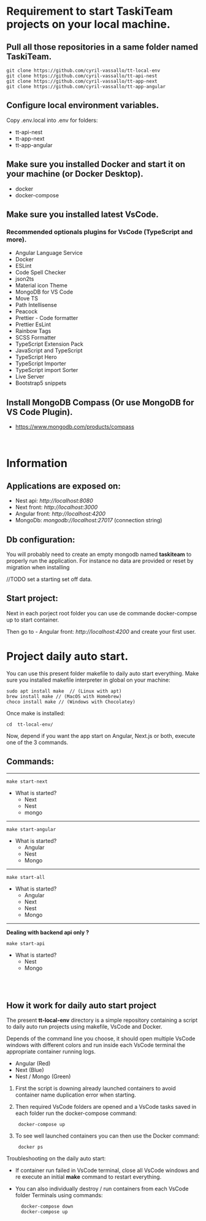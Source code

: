 # Requirement to start TaskiTeam projects on your local machine.

## Pull all those repositories in a same folder named **TaskiTeam**.
    git clone https://github.com/cyril-vassallo/tt-local-env
    git clone https://github.com/cyril-vassallo/tt-api-nest
    git clone https://github.com/cyril-vassallo/tt-app-next
    git clone https://github.com/cyril-vassallo/tt-app-angular

## Configure local environment variables.
Copy .env.local into .env for folders:
- tt-api-nest
- tt-app-next
- tt-app-angular

## Make sure you installed Docker and start it on your machine (or Docker Desktop).
- docker
- docker-compose

## Make sure you installed latest VsCode.
### Recommended optionals plugins for VsCode (TypeScript and more).
- Angular Language Service
- Docker
- ESLint
- Code Spell Checker
- json2ts
- Material icon Theme
- MongoDB for VS Code
- Move TS
- Path Intellisense
- Peacock
- Prettier - Code formatter
- Prettier EsLint
- Rainbow Tags
- SCSS Formatter
- TypeScript Extension Pack
- JavaScript and TypeScript
- TypeScript Hero
- TypeScript Importer
- TypeScript import Sorter
- Live Server
- Bootstrap5 snippets 


## Install MongoDB Compass (Or use MongoDB for VS Code Plugin).
- https://www.mongodb.com/products/compass 

<br>

# Information

## Applications are exposed on:
- Nest api: *http://localhost:8080*
- Next front: *http://localhost:3000*
- Angular front: *http://localhost:4200*
- MongoDb: *mongodb://localhost:27017* (connection string)

## Db configuration:
You will probably need to create an empty mongodb named **taskiteam** to properly run the application. For instance no data are provided or reset by migration when installing

//TODO set a starting set off data.


## Start project:
 Next in each porject root folder you can use de commande docker-compse up to start container.
 
 Then go to - Angular front: *http://localhost:4200* and create your first user.



# Project daily auto start.

You can use this present folder makefile to daily auto start everything. Make sure you installed makefile interpreter in global on your machine:

    sudo apt install make  // (Linux with apt)
    brew install make // (MacOS with Homebrew)
    choco install make // (Windows with Chocolatey)

Once make is installed:

    cd  tt-local-env/

Now, depend if you want the app start on Angular, Next.js or both, execute one of the 3 commands.

## Commands:

---
    make start-next
- What is started?
    - Next
    - Nest
    - mongo
---
    make start-angular
- What is started?
    - Angular
    - Nest
    - Mongo
---	
    make start-all 
- What is started?
    - Angular
    - Next
    - Nest
    - Mongo

---

**Dealing with backend api only ?**

    make start-api
- What is started?
    - Nest
    - Mongo

<br/>
<br/>



## How it work for daily auto start project

The present **tt-local-env** directory is a simple repository containing a script to daily auto run projects using makefile, VsCode and Docker.

Depends of the command line you choose, it should open multiple VsCode windows with different colors and run inside each VsCode terminal the appropriate container running logs.
- Angular (Red)
- Next (Blue)
- Nest / Mongo (Green)

1) First the script is downing already launched containers to avoid container name duplication error when starting.

2) Then required VsCode folders are opened and a VsCode tasks saved in each folder run the docker-compose command:

        docker-compose up

3) To see well launched containers you can then use the Docker command:

        docker ps

Troubleshooting on the daily auto start:

- If container run failed in VsCode terminal, close all VsCode windows and re execute an initial **make** command to restart everything. 
- You can also individually destroy / run containers from each VsCode folder Terminals using commands:

        docker-compose down
        docker-compose up
